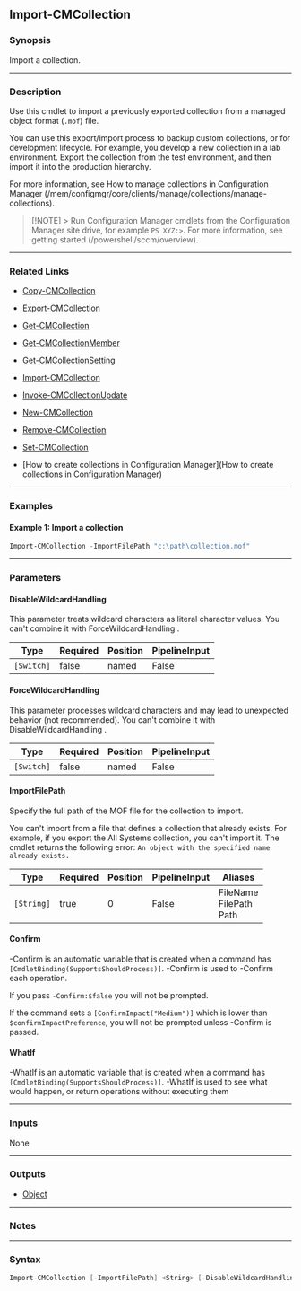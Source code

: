 Import-CMCollection
-------------------




### Synopsis
Import a collection.



---


### Description

Use this cmdlet to import a previously exported collection from a managed object format (`.mof`) file.



You can use this export/import process to backup custom collections, or for development lifecycle. For example, you develop a new collection in a lab environment. Export the collection from the test environment, and then import it into the production hierarchy.



For more information, see How to manage collections in Configuration Manager (/mem/configmgr/core/clients/manage/collections/manage-collections).



> [!NOTE] > Run Configuration Manager cmdlets from the Configuration Manager site drive, for example `PS XYZ:>`. For more information, see getting started (/powershell/sccm/overview).



---


### Related Links
* [Copy-CMCollection](Copy-CMCollection)



* [Export-CMCollection](Export-CMCollection)



* [Get-CMCollection](Get-CMCollection)



* [Get-CMCollectionMember](Get-CMCollectionMember)



* [Get-CMCollectionSetting](Get-CMCollectionSetting)



* [Import-CMCollection](Import-CMCollection)



* [Invoke-CMCollectionUpdate](Invoke-CMCollectionUpdate)



* [New-CMCollection](New-CMCollection)



* [Remove-CMCollection](Remove-CMCollection)



* [Set-CMCollection](Set-CMCollection)



* [How to create collections in Configuration Manager](How to create collections in Configuration Manager)





---


### Examples
#### Example 1: Import a collection
```PowerShell
Import-CMCollection -ImportFilePath "c:\path\collection.mof"
```



---


### Parameters
#### **DisableWildcardHandling**

This parameter treats wildcard characters as literal character values. You can't combine it with ForceWildcardHandling .






|Type      |Required|Position|PipelineInput|
|----------|--------|--------|-------------|
|`[Switch]`|false   |named   |False        |



#### **ForceWildcardHandling**

This parameter processes wildcard characters and may lead to unexpected behavior (not recommended). You can't combine it with DisableWildcardHandling .






|Type      |Required|Position|PipelineInput|
|----------|--------|--------|-------------|
|`[Switch]`|false   |named   |False        |



#### **ImportFilePath**

Specify the full path of the MOF file for the collection to import.


You can't import from a file that defines a collection that already exists. For example, if you export the All Systems collection, you can't import it. The cmdlet returns the following error: `An object with the specified name already exists.`






|Type      |Required|Position|PipelineInput|Aliases                       |
|----------|--------|--------|-------------|------------------------------|
|`[String]`|true    |0       |False        |FileName<br/>FilePath<br/>Path|



#### **Confirm**
-Confirm is an automatic variable that is created when a command has ```[CmdletBinding(SupportsShouldProcess)]```.
-Confirm is used to -Confirm each operation.

If you pass ```-Confirm:$false``` you will not be prompted.


If the command sets a ```[ConfirmImpact("Medium")]``` which is lower than ```$confirmImpactPreference```, you will not be prompted unless -Confirm is passed.

#### **WhatIf**
-WhatIf is an automatic variable that is created when a command has ```[CmdletBinding(SupportsShouldProcess)]```.
-WhatIf is used to see what would happen, or return operations without executing them


---


### Inputs
None





---


### Outputs
* [Object](https://learn.microsoft.com/en-us/dotnet/api/System.Object)






---


### Notes




---


### Syntax
```PowerShell
Import-CMCollection [-ImportFilePath] <String> [-DisableWildcardHandling] [-ForceWildcardHandling] [-Confirm] [-WhatIf] [<CommonParameters>]
```
